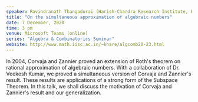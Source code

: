```yaml
---
speaker: Ravindranath Thangadurai (Harish-Chandra Research Institute, Prayagraj)
title: "On the simultaneous approximation of algebraic numbers"
date: 7 December, 2020
time: 3 pm
venue: Microsoft Teams (online)
series: "Algebra & Combinatorics Seminar"
website: http://www.math.iisc.ac.in/~khare/algcomb20-23.html
---
```


In 2004, Corvaja and Zannier proved an extension of Roth's theorem on
rational approximation of algebraic numbers. With a collaboration of Dr.
Veekesh Kumar, we proved a simultaneous version of Corvaja and Zannier's
result. These results are applications of a strong form of the Subspace
Theorem. In this talk, we shall discuss the motivation of Corvaja and
Zannier's result and our generalization. 
